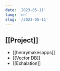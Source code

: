 ```yaml
---
date: '2023-05-11'
lang: 'en'
slug: '/2023-05-11'
---
```


## [[Project]]

- [[henrymakesapps]]
- [[Vector DB]]
- [[Exhalation]]
